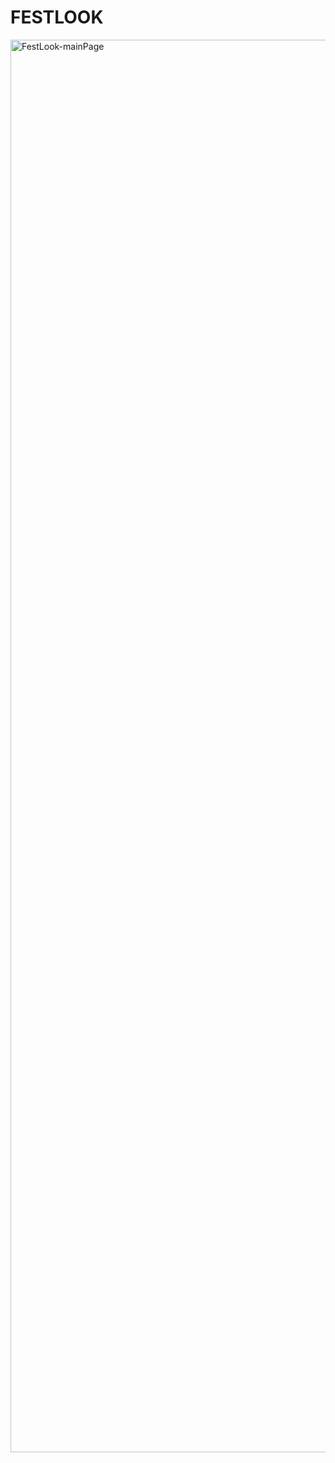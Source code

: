 # FESTLOOK

<img width="2260" alt="FestLook-mainPage" src="https://user-images.githubusercontent.com/103521402/193945248-5570d847-c851-42c4-92f5-53179732e31f.png">
